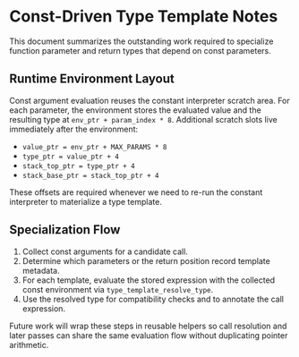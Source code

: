 # Const-Driven Type Template Notes

This document summarizes the outstanding work required to specialize
function parameter and return types that depend on const parameters.

## Runtime Environment Layout

Const argument evaluation reuses the constant interpreter scratch area.
For each parameter, the environment stores the evaluated value and the
resulting type at `env_ptr + param_index * 8`.
Additional scratch slots live immediately after the environment:

- `value_ptr = env_ptr + MAX_PARAMS * 8`
- `type_ptr = value_ptr + 4`
- `stack_top_ptr = type_ptr + 4`
- `stack_base_ptr = stack_top_ptr + 4`

These offsets are required whenever we need to re-run the constant
interpreter to materialize a type template.

## Specialization Flow

1. Collect const arguments for a candidate call.
2. Determine which parameters or the return position record template
   metadata.
3. For each template, evaluate the stored expression with the collected
   const environment via `type_template_resolve_type`.
4. Use the resolved type for compatibility checks and to annotate the
   call expression.

Future work will wrap these steps in reusable helpers so call resolution
and later passes can share the same evaluation flow without duplicating
pointer arithmetic.
